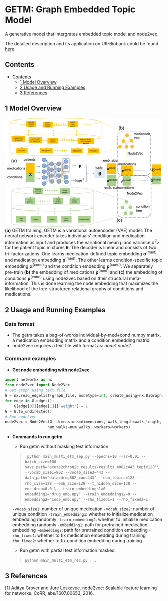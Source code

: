 # GETM: Graph Embedded Topic Model
A generative model that intergrates embedded topic model and node2vec.

The detailed description and its application on UK-Biobank could be found [here](https://www.biorxiv.org/content/10.1101/2022.01.07.475444v1)

## Contents ##
- [Contents](#contents)
	- [1 Model Overview](#1-model-overview)
	- [2 Usage and Running Examples](#3-usage-and-running-example)
	- [3 References](#4-references)

## 1 Model Overview
![](doc/methods.png "getm model overview and its application on multi-type medical features")
**(a)** GETM training. GETM is a variational autoencoder (VAE) model. The neural network encoder takes individuals' condition and medication information as input and produces the variational mean μ and variance σ<sup>2</sup>> for the patient topic mixtures **θ**. The decoder is linear and consists of two tri-factorizations. One learns medication-defined topic embedding **α**<sup>(med)</sup> and medication embedding **ρ**<sup>(med)</sup>. The other learns condition-specific topic embedding **α**<sup>(cond)</sup> and the condition embedding **ρ**<sup>(cond)</sup>. We separately pre-train **(b)** the embedding of medications **ρ**<sup>(med)</sup> and **(c)** the embedding of conditions **ρ**<sup>(cond)</sup> using node2vec based on their structural meta-information. This is done learning the node embedding that maximizes the likelihood of the tree-structured relational graphs of conditions and medications.

## 2 Usage and Running Examples
### Data format
* The getm takes a bag-of-words individual-by-med+cond numpy matrix, a medication embedding matrix and a condition embedding matrix.
* node2vec requires a text file with format as: *node1* *node2*.

### Command examples
* **Get node embedding with node2vec**
```python
import networkx as nx 
from node2vec import Node2Vec
# Get groph using text file
G = nx.read_edgelist(graph_file, nodetype=int, create_using=nx.DiGraph())
for edge in G.edges():
    G[edge[0]][edge[1]]['weight'] = 1
G = G.to_undirected()
# Run node2vec
node2vec = Node2Vec(G, dimensions=dimensions, walk_length=walk_length, \
                   num_walks=num_walks, workers=workers)
```

* **Commands to run getm**
	* Run getm without masking test information
	> `	python main_multi_etm_sep.py --epochs=10 --lr=0.01 --batch_size=100 --save_path="acute2chronic_results/results_m802c443_topic128"\
	 --vocab_size1=802 --vocab_size2=443 --data_path="data/drug802_cond443" --num_topics=128 --rho_size=128 --emb_size=128 --t_hidden_size=128 --enc_drop=0.0 \
	 --train_embeddings1=0 --embedding1="drug_emb.npy" --train_embeddings2=0 --embedding2="code_emb.npy" --rho_fixed1=1 --rho_fixed2=1`
	 
	 `-vocab_size1`: number of unique medication
	 `-vocab_size2`: number of unique condition
	 `-train_embedding1`: whether to initialize medication embedding randomly
	 `-train_embedding2`: whether to initialize medication embedding randomly
	 `-embedding1`: path for pretrained medication embedding
	 `-embedding2`: path for pretrained condition embedding
	 `-rho_fixed1`: whether to fix medication embedding during training
	 `-rho_fixed2`: whether to fix condition embedding during training

	 * Run getm with partial test information masked
	 > `python main_multi_etm_rec.py ...`


## 3 References
<a id="1">[1]</a>
Aditya Grover and Jure Leskovec. node2vec: Scalable feature learning for networks.
CoRR, abs/1607.00653, 2016.






